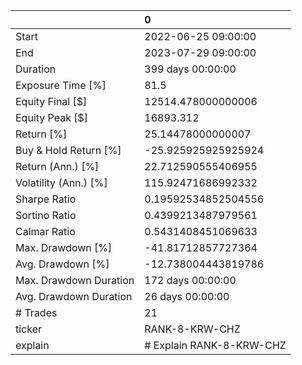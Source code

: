 |                        | 0                        |
|:-----------------------|:-------------------------|
| Start                  | 2022-06-25 09:00:00      |
| End                    | 2023-07-29 09:00:00      |
| Duration               | 399 days 00:00:00        |
| Exposure Time [%]      | 81.5                     |
| Equity Final [$]       | 12514.478000000006       |
| Equity Peak [$]        | 16893.312                |
| Return [%]             | 25.14478000000007        |
| Buy & Hold Return [%]  | -25.925925925925924      |
| Return (Ann.) [%]      | 22.712590555406955       |
| Volatility (Ann.) [%]  | 115.92471686992332       |
| Sharpe Ratio           | 0.19592534852504556      |
| Sortino Ratio          | 0.4399213487979561       |
| Calmar Ratio           | 0.5431408451069633       |
| Max. Drawdown [%]      | -41.81712857727364       |
| Avg. Drawdown [%]      | -12.738004443819786      |
| Max. Drawdown Duration | 172 days 00:00:00        |
| Avg. Drawdown Duration | 26 days 00:00:00         |
| # Trades               | 21                       |
| ticker                 | RANK-8-KRW-CHZ           |
| explain                | # Explain RANK-8-KRW-CHZ |